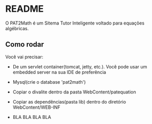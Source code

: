 # README

O PAT2Math é um Sitema Tutor Inteligente voltado para equações algébricas.

## Como rodar

Você vai precisar:

- De um servlet container(tomcat, jetty, etc.). Você pode usar um embedded server na sua IDE de preferência
- Mysql(crie o database 'pat2math')
- Copiar o divalite dentro da pasta WebContent/patequation
- Copiar as dependências(pasta lib) dentro do diretório WebContent/WEB-INF

- BLA BLA BLA BLA